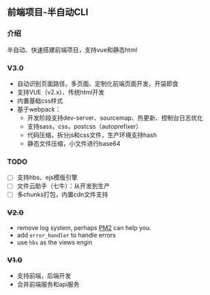 ## 前端项目-半自动CLI

### 介绍

半自动、快速搭建前端项目，支持vue和静态html

### V3.0

- 自动识别页面路径，多页面、定制化前端页面开发，开袋即食
- 支持VUE（v2.x）、传统html开发
- 内置基础css样式
- 基于webpack：
    - 开发阶段支持dev-server、sourcemap、热更新、控制台日志优化
    - 支持sass，css，postcss（autoprefixer）
    - 代码压缩，拆分js和css文件，生产环境支持hash
    - 静态文件压缩，小文件进行base64

### TODO

- [ ] 支持hbs、ejs模版引擎
- [ ] 文件云助手（七牛）：从开发到生产
- [ ] 多chunks打包，内置cdn文件支持

### ~~V2.0~~

- remove log system, perhaps [PM2](https://github.com/Unitech/pm2) can help you.
- add `error_handler` to handle errors
- use `hbs` as the views engin

### ~~V1.0~~

- 支持前端，后端开发
- 合并前端服务和api服务

